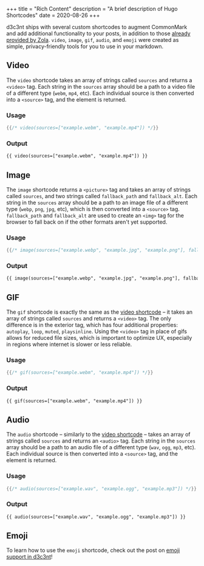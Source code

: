 +++
title = "Rich Content"
description = "A brief description of Hugo Shortcodes"
date = 2020-08-26
+++

d3c3nt ships with several custom shortcodes to augment CommonMark and add additional functionality to your posts, in addition to those [already provided by Zola][built-in].
`video`, `image`, `gif`, `audio`, and `emoji` were created as simple, privacy-friendly tools for you to use in your markdown.<!-- more -->

## Video

The `video` shortcode takes an array of strings called `sources` and returns a `<video>` tag. Each string in the `sources` array should be a path to a video file of a different
type (`webm`, `mp4`, etc). Each individual source is then converted into a `<source>` tag, and the element is returned.

### Usage
```rs
{{/* video(sources=["example.webm", "example.mp4"]) */}}
```
### Output
```html
{{ video(sources=["example.webm", "example.mp4"]) }}
```

## Image

The `image` shortcode returns a `<picture>` tag and takes an array of strings called `sources`, and two strings called `fallback_path` and `fallback_alt`. Each string in the
`sources` array should be a path to an image file of a different type (`webp`, `png`, `jpg`, etc), which is then converted into a `<source>` tag. `fallback_path` and
`fallback_alt` are used to create an `<img>` tag for the browser to fall back on if the other formats aren't yet supported.

### Usage
```rs
{{/* image(sources=["example.webp", "example.jpg", "example.png"], fallback_path="example.png", fallback_alt="Lorem Ipsum") */}}
```
### Output
```html
{{ image(sources=["example.webp", "example.jpg", "example.png"], fallback_path="example.png", fallback_alt="Lorem Ipsum") }}
```

## GIF

The `gif` shortcode is exactly the same as the [video shortcode][video] – it takes an array of strings called `sources` and returns a `<video>` tag. The only difference is in
the exterior tag, which has four additional properties: `autoplay`, `loop`, `muted`, `playsinline`. Using the `<video>` tag in place of gifs allows for reduced file sizes, which
is important to optimize UX, especially in regions where internet is slower or less reliable.

### Usage
```rs
{{/* gif(sources=["example.webm", "example.mp4"]) */}}
```
### Output
```html
{{ gif(sources=["example.webm", "example.mp4"]) }}
```

## Audio

The `audio` shortcode – similarly to the [video shortcode][video] – takes an array of strings called `sources` and returns an `<audio>` tag. Each string in the `sources` array
should be a path to an audio file of a different type (`wav`, `ogg`, `mp3`, etc). Each individual source is then converted into a `<source>` tag, and the element is returned.

### Usage
```rs
{{/* audio(sources=["example.wav", "example.ogg", "example.mp3"]) */}}
```
### Output
```html
{{ audio(sources=["example.wav", "example.ogg", "example.mp3"]) }}
```

## Emoji

To learn how to use the `emoji` shortcode, check out the post on [emoji support in d3c3nt][emoji]!

[built-in]: https://www.getzola.org/documentation/content/shortcodes/#built-in-shortcodes
[video]: @/posts/rich-content.md#video
[emoji]: @/posts/emoji-support.md

